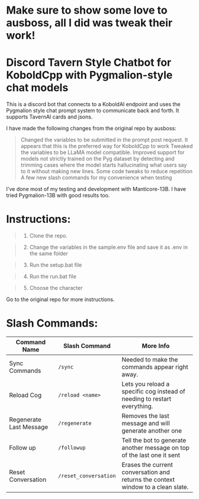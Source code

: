 # Make sure to show some love to ausboss, all I did was tweak their work!

# Discord Tavern Style Chatbot for KoboldCpp with Pygmalion-style chat models
This is a discord bot that connects to a KoboldAI endpoint and uses the Pygmalion style chat prompt system to communicate back and forth. It supports TavernAI cards and jsons.

I have made the following changes from the original repo by ausboss:

> Changed the variables to be submitted in the prompt post request. It appears that this is the preferred way for KoboldCpp to work
> Tweaked the variables to be LLaMA model compatible.
> Improved support for models not strictly trained on the Pyg dataset by detecting and trimming cases where the model starts hallucinating what users say to it without making new lines.
> Some code tweaks to reduce repetition
> A few new slash commands for my convenience when testing

I've done most of my testing and development with Manticore-13B. I have tried Pygmalion-13B with good results too.



# Instructions: 
>1. Clone the repo.

>2. Change the variables in the sample.env file and save it as .env in the same folder

>3. Run the setup.bat file

>4. Run the run.bat file

>5. Choose the character

Go to the original repo for more instructions.


# Slash Commands: 

| Command Name   | Slash Command    | More Info                                                                               |
| ---            | ---              | ---                                                                                     |
| Sync Commands  | `/sync`          | Needed to make the commands appear right away.                                         |
| Reload Cog     | `/reload <name>` | Lets you reload a specific cog instead of needing to restart everything.               |
|Regenerate Last Message| `/regenerate`| Removes the last message and will generate another one                |
| Follow up      | `/followup`      | Tell the bot to generate another message on top of the last one it sent  |
| Reset Conversation    | `/reset_conversation`      | Erases the current conversation and returns the context window to a clean slate. |
